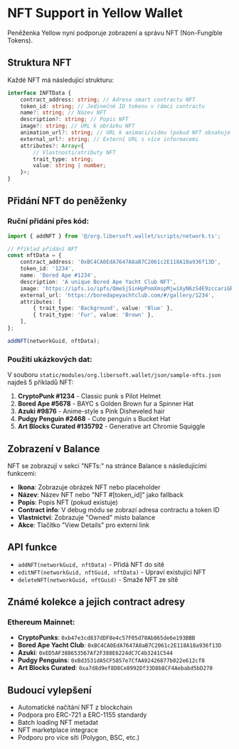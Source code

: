 # NFT Support in Yellow Wallet

Peněženka Yellow nyní podporuje zobrazení a správu NFT (Non-Fungible Tokens).

## Struktura NFT

Každé NFT má následující strukturu:

```typescript
interface INFTData {
	contract_address: string; // Adresa smart contractu NFT
	token_id: string; // Jedinečné ID tokenu v rámci contractu
	name?: string; // Název NFT
	description?: string; // Popis NFT
	image?: string; // URL k obrázku NFT
	animation_url?: string; // URL k animaci/videu (pokud NFT obsahuje animaci)
	external_url?: string; // Externí URL s více informacemi
	attributes?: Array<{
		// Vlastnosti/atributy NFT
		trait_type: string;
		value: string | number;
	}>;
}
```

## Přidání NFT do peněženky

### Ruční přidání přes kód:

```typescript
import { addNFT } from '@/org.libersoft.wallet/scripts/network.ts';

// Příklad přidání NFT
const nftData = {
	contract_address: '0xBC4CA0EdA7647A8aB7C2061c2E118A18a936f13D',
	token_id: '1234',
	name: 'Bored Ape #1234',
	description: 'A unique Bored Ape Yacht Club NFT',
	image: 'https://ipfs.io/ipfs/QmeSjSinHpPnmXmspMjwiXyN6zS4E9zccariGR3jxcaWtq/1234',
	external_url: 'https://boredapeyachtclub.com/#/gallery/1234',
	attributes: [
		{ trait_type: 'Background', value: 'Blue' },
		{ trait_type: 'Fur', value: 'Brown' },
	],
};

addNFT(networkGuid, nftData);
```

### Použití ukázkových dat:

V souboru `static/modules/org.libersoft.wallet/json/sample-nfts.json` najdeš 5 příkladů NFT:

1. **CryptoPunk #1234** - Classic punk s Pilot Helmet
2. **Bored Ape #5678** - BAYC s Golden Brown fur a Spinner Hat
3. **Azuki #9876** - Anime-style s Pink Disheveled hair
4. **Pudgy Penguin #2468** - Cute penguin s Bucket Hat
5. **Art Blocks Curated #135792** - Generative art Chromie Squiggle

## Zobrazení v Balance

NFT se zobrazují v sekci "NFTs:" na stránce Balance s následujícími funkcemi:

- **Ikona**: Zobrazuje obrázek NFT nebo placeholder
- **Název**: Název NFT nebo "NFT #[token_id]" jako fallback
- **Popis**: Popis NFT (pokud existuje)
- **Contract info**: V debug módu se zobrazí adresa contractu a token ID
- **Vlastnictví**: Zobrazuje "Owned" místo balance
- **Akce**: Tlačítko "View Details" pro externí link

## API funkce

- `addNFT(networkGuid, nftData)` - Přidá NFT do sítě
- `editNFT(networkGuid, nftGuid, nftData)` - Upraví existující NFT
- `deleteNFT(networkGuid, nftGuid)` - Smaže NFT ze sítě

## Známé kolekce a jejich contract adresy

### Ethereum Mainnet:

- **CryptoPunks**: `0xb47e3cd837dDF8e4c57F05d70Ab865de6e193BBB`
- **Bored Ape Yacht Club**: `0xBC4CA0EdA7647A8aB7C2061c2E118A18a936f13D`
- **Azuki**: `0xED5AF388653567Af2F388E6224dC7C4b3241C544`
- **Pudgy Penguins**: `0xBd3531dA5CF5857e7CfAA92426877b022e612cf8`
- **Art Blocks Curated**: `0xa7d8d9ef8D8Ce8992Df33D8b8CF4Aebabd5bD270`

## Budoucí vylepšení

- Automatické načítání NFT z blockchain
- Podpora pro ERC-721 a ERC-1155 standardy
- Batch loading NFT metadat
- NFT marketplace integrace
- Podporu pro více síti (Polygon, BSC, etc.)
